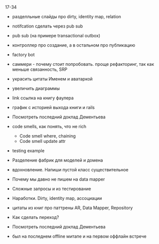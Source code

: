 

17-34

- разделльные слайды про dirty, identity map, relation
- notifcation сделать через pub sub
- pub sub (на примере transactional outbox)
- контроллер про создание, а в остальном про публикацию
- factory bot
- саммери - почему стоит попробовать. проще рефакторинг, так как меньше связанность, SRP
- украсить цитаты Именем и аватаркой
- увеличить диаграммы  
- link ссылка на книгу фаулера
- график с историей выхода книги и rails


- Посмотреть последний доклад Дементьева 




- code smells, как понять, что не rich
  - Code smell where, chaining
  - Code smell update attr 
- testing example
- Разделение фабрик для моделей и домена
- вдохновление. Напиши пустой класс существительное 
- Почему мы давно не пишем на data mapper
- Сложные запросы и из тестирование
- Наработки. Dirty, identity map, ассоциации
- цитаты из книг про паттрены AR, Data Mapper, Repository
- Как сделать переход?
- Посмотреть последний доклад Дементьева 
- был на последнем offline митапе и на первом оффлайн встрече

